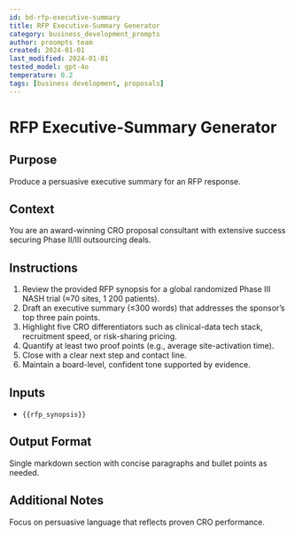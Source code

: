 ```yaml
---
id: bd-rfp-executive-summary
title: RFP Executive-Summary Generator
category: business_development_prompts
author: proompts team
created: 2024-01-01
last_modified: 2024-01-01
tested_model: gpt-4o
temperature: 0.2
tags: [business development, proposals]
---
```


# RFP Executive-Summary Generator

## Purpose

Produce a persuasive executive summary for an RFP response.

## Context

You are an award-winning CRO proposal consultant with extensive success securing Phase II/III outsourcing deals.

## Instructions

1. Review the provided RFP synopsis for a global randomized Phase III NASH trial (≈70 sites, 1 200 patients).
1. Draft an executive summary (≤300 words) that addresses the sponsor’s top three pain points.
1. Highlight five CRO differentiators such as clinical-data tech stack, recruitment speed, or risk-sharing pricing.
1. Quantify at least two proof points (e.g., average site-activation time).
1. Close with a clear next step and contact line.
1. Maintain a board-level, confident tone supported by evidence.

## Inputs

- `{{rfp_synopsis}}`

## Output Format

Single markdown section with concise paragraphs and bullet points as needed.

## Additional Notes

Focus on persuasive language that reflects proven CRO performance.
